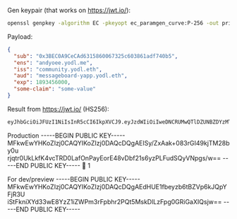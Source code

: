 Gen keypair (that works on https://jwt.io/):

```sh copy
openssl genpkey -algorithm EC -pkeyopt ec_paramgen_curve:P-256 -out private.pem && openssl pkey -in private.pem -pubout -out public.pem
```

Payload:

```json copy
{
  "sub": "0x3BEC0A9CeCAd6315860067325c603861adf740b5",
  "ens": "andyoee.yodl.me",
  "iss": "community.yodl.eth",
  "aud": "messageboard-yapp.yodl.eth",
  "exp": 1893456000,
  "some-claim": "some-value"
}
```

Result from https://jwt.io/ (HS256):

```sh copy
eyJhbGciOiJFUzI1NiIsInR5cCI6IkpXVCJ9.eyJzdWIiOiIweDNCRUMwQTlDZUNBZDYzMTU4NjAwNjczMjVjNjAzODYxYWRmNzQwYjUiLCJlbnMiOiJhbmR5b2VlLnlvZGwubWUiLCJpc3MiOiJjb21tdW5pdHkueW9kbC5ldGgiLCJhdWQiOiJtZXNzYWdlYm9hcmQteWFwcC55b2RsLmV0aCIsImV4cCI6MTg5MzQ1NjAwMCwic29tZS1jbGFpbSI6InNvbWUtdmFsdWUifQ.C6OgT72kXM025vXL1IVVofxqb8EMCkh-Zbm8tynK5lq4-TsGdWNZQkGsObd3cBbPBRCGFjffjRnRMceAvZT3pA
```

Production
-----BEGIN PUBLIC KEY-----
MFkwEwYHKoZIzj0CAQYIKoZIzj0DAQcDQgAEISy/ZxAak+083rGI49kjTM28by0u
rjqtr0UkLkfK4vcTRD0LafOnPayEorE48vDbf21s6yzPLFudSQyVNpgs/w==
-----END PUBLIC KEY-----
:raised_hands:
1

For dev/preview
-----BEGIN PUBLIC KEY-----
MFkwEwYHKoZIzj0CAQYIKoZIzj0DAQcDQgAEdHUE1fbeyzb6tBZVp6kJQpYFjR3U
iStFkniXYd33wE8YzZ1iZWPm3rFpbhr2PQt5MskDlLzFpg0GRiGaXIQsjw==
-----END PUBLIC KEY-----
